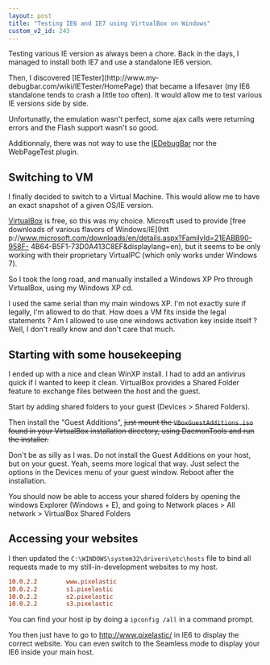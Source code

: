 ```yaml
---
layout: post
title: "Testing IE6 and IE7 using VirtualBox on Windows"
custom_v2_id: 243
---
```


Testing various IE version as always been a chore. Back in the days, I managed
to install both IE7 and use a standalone IE6 version.

Then, I discovered [IETester](http://www.my-
debugbar.com/wiki/IETester/HomePage) that became a lifesaver (my IE6
standalone tends to crash a little too often). It would allow me to test
various IE versions side by side.

Unfortunatly, the emulation wasn't perfect, some ajax calls were returning
errors and the Flash support wasn't so good.

Additionnaly, there was not way to use the
[IEDebugBar](http://www.debugbar.com/?langage=en) nor the WebPageTest plugin.

## Switching to VM

I finally decided to switch to a Virtual Machine. This would allow me to have
an exact snapshot of a given OS/IE version.

[VirtualBox](http://www.virtualbox.org/) is free, so this was my choice.
Microsft used to provide [free downloads of various flavors of Windows/IE](htt
p://www.microsoft.com/downloads/en/details.aspx?FamilyId=21EABB90-958F-
4B64-B5F1-73D0A413C8EF&displaylang=en), but it seems to be only working with
their proprietary VirtualPC (which only works under Windows 7).

So I took the long road, and manually installed a Windows XP Pro through
VirtualBox, using my Windows XP cd.

I used the same serial than my main windows XP. I'm not exactly sure if
legally, I'm allowed to do that. How does a VM fits inside the legal
statements ? Am I allowed to use one windows activation key inside itself ?
Well, I don't really know and don't care that much.

## Starting with some housekeeping

I ended up with a nice and clean WinXP install. I had to add an antivirus
quick if I wanted to keep it clean. VirtualBox provides a Shared Folder
feature to exchange files between the host and the guest.

Start by adding shared folders to your guest (Devices > Shared Folders).

Then install the "Guest Additions", <del>just mount the
`VBoxGuestAdditions.iso` found in your VirtualBox installation directory,
using DaemonTools and run the installer.</del>

Don't be as silly as I was. Do not install the Guest Additions on your host,
but on your guest. Yeah, seems more logical that way. Just select the options
in the Devices menu of your guest window. Reboot after the installation.

You should now be able to access your shared folders by opening the windows
Explorer (Windows + E), and going to Network places > All network > VirtualBox
Shared Folders

## Accessing your websites

I then updated the `C:\WINDOWS\system32\drivers\etc\hosts` file to bind all
requests made to my still-in-development websites to my host.

    
```ini
10.0.2.2        www.pixelastic  
10.0.2.2        s1.pixelastic  
10.0.2.2        s2.pixelastic  
10.0.2.2        s3.pixelastic
```

You can find your host ip by doing a `ipconfig /all` in a command prompt.

You then just have to go to http://www.pixelastic/ in IE6 to display the
correct website. You can even switch to the Seamless mode to display your IE6
inside your main host.

